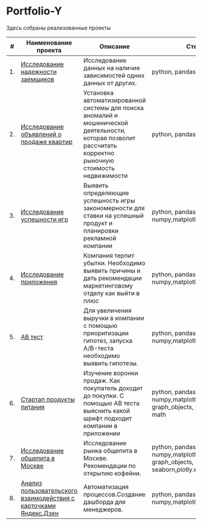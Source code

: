 # Portfolio-Y

Здесь собраны реализованные проекты

| #    | Наименование проекта                | Описание                                                     | Стек                                                         |
| ---- | ------------------------------------------------------------ | ------------------------------------------------------------ | ------------------------------------------------------------ |
| 1.   | [Исследование надежности заемщиков](https://github.com/Leila3012/Portfolio-Y/tree/main/исследование%20надежности%20заемщиков) | Исследование данных на наличие зависимостей одних данных от других.  <br/> | python, pandas|
| 2.   | [Исследование объявлений о продаже квартир](https://github.com/Leila3012/Portfolio-Y/tree/main/Исследование%20объявлений%20о%20продаже%20квартир) | Установка автоматизированной системы для поиска аномалий и мошенической деятельности, которая позволит рассчитать корректно рыночную стоимость недвижимости  <br/>  | python, pandas,matplotlib |
| 3.   | [Исследование успешности игр](https://github.com/Leila3012/Portfolio-Y/tree/main/Исследование%20успешности%20игр) | Выявить определяющие успешность игры закономерности для ставки на успешный продукт и планировки рекламной компании             | python, pandas, numpy,matplotlib,scipy  |
| 4.   | [Исследование приложения](https://github.com/Leila3012/Portfolio-Y/tree/main/Исследование%20приложения) | Компания терпит убытки. Необходимо выявить причины и дать рекомендации маркетинговому отделу как выйти в плюс             | python, pandas, numpy,matplotlib |
| 5.   | [АВ тест](https://github.com/Leila3012/Portfolio-Y/tree/main/AB%20тест) | Для увеличения выручки в компании с помощью приоритизации гипотез, запуска A/B-теста необходимо выявить гипотезы.          | python, pandas, numpy,matplotlib, scipy |
| 6.   | [Стартап продукты питания](https://github.com/Leila3012/Portfolio-Y/tree/main/Стартап%20продукты%20питания) | Изучение воронки продаж. Как покупатель доходит до покупки. С помощью АВ теста выяснить какой шрифт подходит компании в приложении         | python, pandas, numpy,matplotlib, graph_objects, seaborn, math |
| 7.   | [Исследование общепита в Москве](https://github.com/Leila3012/Portfolio-Y/tree/main/Исследование%20общепита%20в%20Москве) | Исследование рынка общепита в Москве. Рекомендации по открытию кофейни.  | python, pandas, numpy,matplotlib, graph_objects, seaborn,plotly.express,folium |
| 8.   | [Анализ пользовательского взаимодействия с карточками Яндекс.Дзен](https://github.com/Leila3012/Portfolio-Y/tree/main/Анализ%20пользовательского%20взаимодействия%20с%20карточками%20Яндекс.Дзен) | Автоматизация процессов.Создание дашборда для менеджеров. | python, pandas, numpy,matplotlib |
